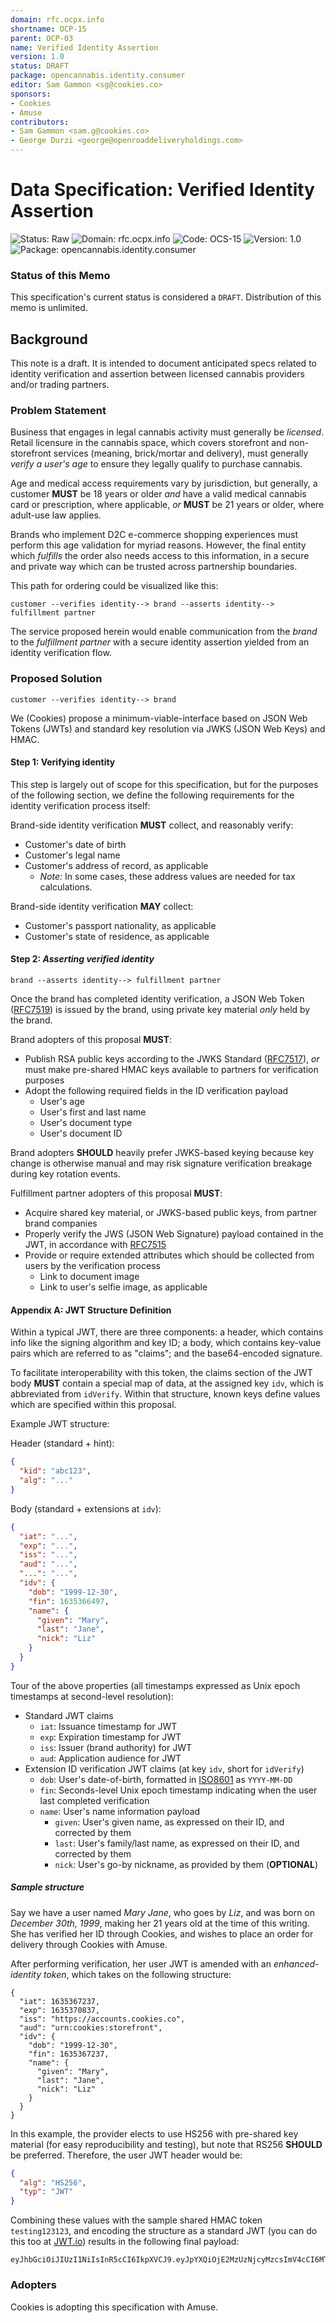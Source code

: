 ```yaml
---
domain: rfc.ocpx.info
shortname: OCP-15
parent: OCP-03
name: Verified Identity Assertion
version: 1.0
status: DRAFT
package: opencannabis.identity.consumer
editor: Sam Gammon <sg@cookies.co>
sponsors:
- Cookies
- Amuse
contributors:
- Sam Gammon <sam.g@cookies.co>
- George Durzi <george@openroaddeliveryholdings.com>
---
```

<a name="top"></a>

# Data Specification: Verified Identity Assertion

![Status: Raw](https://img.shields.io/badge/Status%20%20-Raw-blueviolet)
![Domain: `rfc.ocpx.info`](https://img.shields.io/badge/Domain%20%20-rfc.ocpx.info-gray)
![Code: `OCS-15`](https://img.shields.io/badge/Code%20%20-OCP15-gray)
![Version: `1.0`](https://img.shields.io/badge/Version%20%20-1.0-gray)
![Package: `opencannabis.identity.consumer`](https://img.shields.io/badge/Package%20%20-opencannabis.identity.consumer-gray)


### Status of this Memo

This specification's current status is considered a `DRAFT`. Distribution of this memo is unlimited.


## Background

This note is a draft. It is intended to document anticipated specs related to identity verification and assertion between licensed cannabis providers and/or trading partners.


### Problem Statement

Business that engages in legal cannabis activity must generally be _licensed_. Retail licensure in the cannabis space, which covers storefront and non-storefront services (meaning, brick/mortar and delivery), must generally _verify a user's age_ to ensure they legally qualify to purchase cannabis.

Age and medical access requirements vary by jurisdiction, but generally, a customer **MUST** be 18 years or older _and_ have a valid medical cannabis card or prescription, where applicable, _or_ **MUST** be 21 years or older, where adult-use law applies.

Brands who implement D2C e-commerce shopping experiences must perform this age validation for myriad reasons. However, the final entity which _fulfills_ the order also needs access to this information, in a secure and private way which can be trusted across partnership boundaries.

This path for ordering could be visualized like this:
```
customer --verifies identity--> brand --asserts identity--> fulfillment partner
```

The service proposed herein would enable communication from the _brand_ to the _fulfillment partner_ with a secure identity assertion yielded from an identity verification flow.


### Proposed Solution
```
customer --verifies identity--> brand
```

We (Cookies) propose a minimum-viable-interface based on JSON Web Tokens (JWTs) and standard key resolution via JWKS (JSON Web Keys) and HMAC.

#### Step 1: Verifying identity
This step is largely out of scope for this specification, but for the purposes of the following section, we define the following requirements for the identity verification process itself:

Brand-side identity verification **MUST** collect, and reasonably verify:
- Customer's date of birth
- Customer's legal name
- Customer's address of record, as applicable
    - _Note:_ In some cases, these address values are needed for tax calculations.

Brand-side identity verification **MAY** collect:
- Customer's passport nationality, as applicable
- Customer's state of residence, as applicable


#### Step 2: _Asserting verified identity_
```
brand --asserts identity--> fulfillment partner
```

Once the brand has completed identity verification, a JSON Web Token ([RFC7519](https://datatracker.ietf.org/doc/html/rfc7519)) is issued by the brand, using private key material _only_ held by the brand.

Brand adopters of this proposal **MUST**:
- Publish RSA public keys according to the JWKS Standard ([RFC7517](https://datatracker.ietf.org/doc/html/rfc7517)), _or_ must make pre-shared HMAC keys available to partners for verification purposes
- Adopt the following required fields in the ID verification payload
    - User's age
    - User's first and last name
    - User's document type
    - User's document ID

Brand adopters **SHOULD** heavily prefer JWKS-based keying because key change is otherwise manual and may risk signature verification breakage during key rotation events.

Fulfillment partner adopters of this proposal **MUST**:
- Acquire shared key material, or JWKS-based public keys, from partner brand companies
- Properly verify the JWS (JSON Web Signature) payload contained in the JWT, in accordance with [RFC7515](https://datatracker.ietf.org/doc/html/rfc7515)
- Provide or require extended attributes which should be collected from users by the verification process
    - Link to document image
    - Link to user's selfie image, as applicable


#### Appendix A: JWT Structure Definition

Within a typical JWT, there are three components: a header, which contains info like the signing algorithm and key ID; a body, which contains key-value pairs which are referred to as "claims"; and the base64-encoded signature.

To facilitate interoperability with this token, the claims section of the JWT body **MUST** contain a special map of data, at the assigned key `idv`, which is abbreviated from `idVerify`. Within that structure, known keys define values which are specified within this proposal.

Example JWT structure:

Header (standard + hint):
```json
{
  "kid": "abc123",
  "alg": "..."
}
```

Body (standard + extensions at `idv`):
```json
{
  "iat": "...",
  "exp": "...",
  "iss": "...",
  "aud": "...",
  "...": "...",
  "idv": {
    "dob": "1999-12-30",
    "fin": 1635366497,
    "name": {
      "given": "Mary",
      "last": "Jane",
      "nick": "Liz"
    }
  }
}
```

Tour of the above properties (all timestamps expressed as Unix epoch timestamps at second-level resolution):
- Standard JWT claims
    - `iat`: Issuance timestamp for JWT
    - `exp`: Expiration timestamp for JWT
    - `iss`: Issuer (brand authority) for JWT
    - `aud`: Application audience for JWT
- Extension ID verification JWT claims (at key `idv`, short for `idVerify`)
    - `dob`: User's date-of-birth, formatted in [ISO8601](https://www.w3.org/TR/NOTE-datetime) as `YYYY-MM-DD`
    - `fin`: Seconds-level Unix epoch timestamp indicating when the user last completed verification
    - `name`: User's name information payload
        - `given`: User's given name, as expressed on their ID, and corrected by them
        - `last`: User's family/last name, as expressed on their ID, and corrected by them
        - `nick`: User's go-by nickname, as provided by them (**OPTIONAL**)


##### Sample structure

Say we have a user named _Mary Jane_, who goes by _Liz_, and was born on _December 30th, 1999_, making her 21 years old at the time of this writing. She has verified her ID through Cookies, and wishes to place an order for delivery through Cookies with Amuse.

After performing verification, her user JWT is amended with an _enhanced-identity token_, which takes on the following structure:

```
{
  "iat": 1635367237,
  "exp": 1635370837,
  "iss": "https://accounts.cookies.co",
  "aud": "urn:cookies:storefront",
  "idv": {
    "dob": "1999-12-30",
    "fin": 1635367237,
    "name": {
      "given": "Mary",
      "last": "Jane",
      "nick": "Liz"
    }
  }
}
```

In this example, the provider elects to use HS256 with pre-shared key material (for easy reproducibility and testing), but note that RS256 **SHOULD** be preferred. Therefore, the user JWT header would be:

```json
{
  "alg": "HS256",
  "typ": "JWT"
}
```

Combining these values with the sample shared HMAC token `testing123123`, and encoding the structure as a standard JWT (you can do this too at [JWT.io](https://jwt.io/)) results in the following final payload:

```
eyJhbGciOiJIUzI1NiIsInR5cCI6IkpXVCJ9.eyJpYXQiOjE2MzUzNjcyMzcsImV4cCI6MTYzNTM3MDgzNywiaXNzIjoiaHR0cHM6Ly9hY2NvdW50cy5jb29raWVzLmNvIiwiYXVkIjoidXJuOmNvb2tpZXM6c3RvcmVmcm9udCIsImlkdiI6eyJkb2IiOiIxOTk5LTEyLTMwIiwiZmluIjoxNjM1MzY3MjM3LCJuYW1lIjp7ImdpdmVuIjoiTWFyeSIsImxhc3QiOiJKYW5lIiwibmljayI6IkxpeiJ9fX0.CsuU4xi03syKTFYtvhbMA8UK3AlYGbPV9rD6CJzJz1I
```

### Adopters

Cookies is adopting this specification with Amuse.
